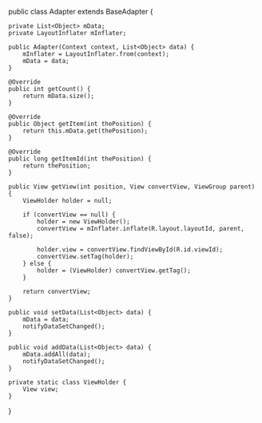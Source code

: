 public class Adapter
        extends BaseAdapter {

    private List<Object> mData;
    private LayoutInflater mInflater;

    public Adapter(Context context, List<Object> data) {
        mInflater = LayoutInflater.from(context);
        mData = data;
    }

    @Override
    public int getCount() {
        return mData.size();
    }

    @Override
    public Object getItem(int thePosition) {
        return this.mData.get(thePosition);
    }

    @Override
    public long getItemId(int thePosition) {
        return thePosition;
    }

    public View getView(int position, View convertView, ViewGroup parent) {
        ViewHolder holder = null;

        if (convertView == null) {
            holder = new ViewHolder();
            convertView = mInflater.inflate(R.layout.layoutId, parent, false);

            holder.view = convertView.findViewById(R.id.viewId);
            convertView.setTag(holder);
        } else {
            holder = (ViewHolder) convertView.getTag();
        }

        return convertView;
    }

    public void setData(List<Object> data) {
        mData = data;
        notifyDataSetChanged();
    }

    public void addData(List<Object> data) {
        mData.addAll(data);
        notifyDataSetChanged();
    }

    private static class ViewHolder {
        View view;
    }
}
